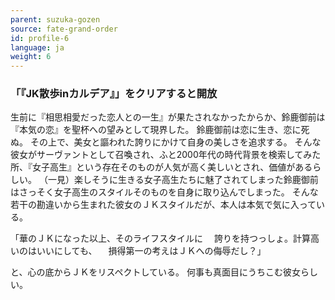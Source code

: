 ```yaml
---
parent: suzuka-gozen
source: fate-grand-order
id: profile-6
language: ja
weight: 6
---
```


### 「『JK散歩inカルデア』」をクリアすると開放

生前に『相思相愛だった恋人との一生』が果たされなかったからか、鈴鹿御前は『本気の恋』を聖杯への望みとして現界した。
鈴鹿御前は恋に生き、恋に死ぬ。
その上で、美女と謳われた誇りにかけて自身の美しさを追求する。
そんな彼女がサーヴァントとして召喚され、ふと2000年代の時代背景を検索してみた所、『女子高生』という存在そのものが人気が高く美しいとされ、価値があるらしい。
（一見）楽しそうに生きる女子高生たちに魅了されてしまった鈴鹿御前はさっそく女子高生のスタイルそのものを自身に取り込んでしまった。
そんな若干の勘違いから生まれた彼女のＪＫスタイルだが、本人は本気で気に入っている。

「華のＪＫになった以上、そのライフスタイルに
　誇りを持つっしょ。計算高いのはいいにしても、
　損得第一の考えはＪＫへの侮辱だし？」

と、心の底からＪＫをリスペクトしている。
何事も真面目にうちこむ彼女らしい。
